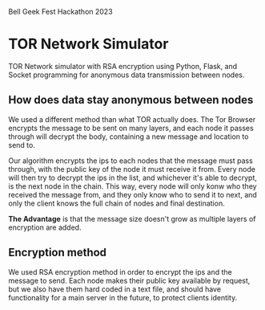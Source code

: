 Bell Geek Fest Hackathon 2023

# TOR Network Simulator
TOR Network simulator with RSA encryption using Python, Flask, and Socket programming for anonymous data transmission between nodes.

## How does data stay anonymous between nodes
We used a different method than what TOR actually does.
The Tor Browser encrypts the message to be sent on many layers, and each node it passes through will decrypt the body, containing a new message and location to send to. 

Our algorithm encrypts the ips to each nodes that the message must pass through, with the public key of the node it must receive it from. Every node will then try to decrypt the ips in the list, and whichever it's able to decrypt, is the next node in the chain. This way, every node will only konw who they received the message from, and they only know who to send it to next, and only the client knows the full chain of nodes and final destination. 

**The Advantage** is that the message size doesn't grow as multiple layers of encryption are added.

## Encryption method
We used RSA encryption method in order to encrypt the ips and the message to send. Each node makes their public key available by request, but we also have them hard coded in a text file, and should have functionality for a main server in the future, to protect clients identity.

